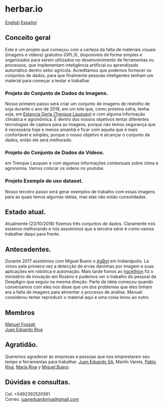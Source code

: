# herbar.io  
[English](README_EN.md) [Español](README.md)

## Conceito geral
Este é um projeto que começou com a certeza da falta de materiais visuais (imagens e vídeos) gratuitos (GPL3), disponíveis de forma simples e organizados para serem utilizados no desenvolvimento de ferramentas ou processos, que implementam inteligência artificial ou aprendizado automático dentro setor agrícola. Acreditamos que podemos fornecer os conjuntos de dados, para que finalmente pessoas inteligentes tenham um material para começar a testar e trabalhar.

### Projeto do Conjunto de Dados do Imagens.
Nosso primeiro passo será criar um conjunto de imagens de restolho de soja durante o ano de 2018,  em um lote que, como próxima safra, tenha soja, em [Estancia Gerla (Trenque Lauquen)](https://www.google.com/maps/@-35.8854958,-62.7080981,207m/data=!3m1!1e3) e com alguma informação climática e agronômica. É dentro dos nossos objetivos tentar diferentes tecnologias de captura para as imagens, porque não temos segurança que é necessária hoje e menos amanhã e ficar com aquela que é mais confortável e simples; porque o nosso objetivo é alcançar o conjunto de dados, então ele será melhorado.

### Projeto do Conjunto de Dados do Vídeos.
em Trenque Lauquen e com algumas informações contextuais sobre clima e agronomia. Vamos colocar os vídeos no youtube.

### Projeto Exemplo de uso dataset.
Nosso terceiro passo será gerar exemplos de trabalho com essas imagens para as quais temos algumas ideias, mas elas não estão consolidadas.

## Estado atual.
Atualmente (23/10/2018) fizemos três conjuntos de dados. Claramente nós estamos melhorando e nós assumimos que a terceira série é como vamos trabalhar daqui para frente.

## Antecedentes.
Durante 2017 assistimos com Miguel Buero o [AgBot](http://www.agbot.ag/) em Indianápolis. Lá vimos pela primeira vez a detecção de ervas daninhas por imagem e suas aplicações em robótica e automação. Mais tarde fomos ao [hackthlon](http://desafiospublicos.argentina.gob.ar/desafios/ver/HackatonAgro) fiz o ministério de inovação em Rosário e pudemos ver o trabalho do pessoal da DeepAgro que seguiu na mesma direção. Parte da ideia começou quando conversamos com eles nos disse que um dos problemas que eles tinham era a falta de imagens para alimentar o processo de análise. Manuel considerou tentar reproduzir o material aqui e uma coisa levou ao outro.

## Membros
[Manuel Fossati](https://www.linkedin.com/in/manuel-fossati-03026561/)  
[Juan Eduardo Riva](https://www.linkedin.com/in/juan-eduardo-riva/)

## Agratidão.
Queremos agradecer às empresas e pessoas que nos emprestaram seu tempo e ferramentas para trabalhar. [Juan Eduardo SA](https://www.linkedin.com/company/juan-eduardo-sa/), Martín Varela, [Pablo Riva](https://www.linkedin.com/in/pablo-alfredo-riva/), [María Riva](https://www.linkedin.com/in/maria-riva-aa78245a/) y [Miguel Buero](https://www.linkedin.com/in/miguel-buero-35a8b6152/).

## Dúvidas e consultas.
Cel. +5492392520561  
Correo. [juaneduardoriva@gmail.com](juaneduarodirva@gmail.com)  
